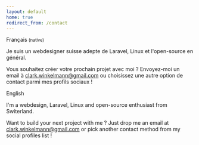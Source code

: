 ```yaml
---
layout: default
home: true
redirect_from: /contact
---
```


<div class="intro-box">

<div class="lang" markdown="1">

<div class="lang-name">Français <small>(native)</small></div>

Je suis un webdesigner suisse adepte de Laravel, Linux et l'open-source en général.

Vous souhaitez créer votre prochain projet avec moi ?
Envoyez-moi un email à <clark.winkelmann@gmail.com> ou choisissez une autre option de contact parmi mes profils sociaux !

</div>
<div class="lang" markdown="1">

<div class="lang-name">English</div>

I'm a webdesign, Laravel, Linux and open-source enthusiast from Switerland.

Want to build your next project with me ?
Just drop me an email at <clark.winkelmann@gmail.com> or pick another contact method from my social profiles list !

</div>

</div>
